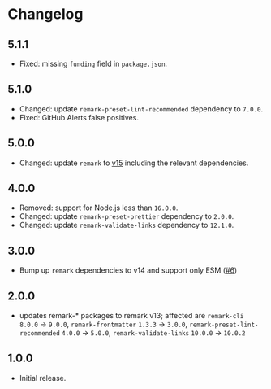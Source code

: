 # Changelog

## 5.1.1

- Fixed: missing `funding` field in `package.json`.

## 5.1.0

- Changed: update `remark-preset-lint-recommended` dependency to `7.0.0`.
- Fixed: GitHub Alerts false positives.

## 5.0.0

- Changed: update `remark` to [v15](https://github.com/remarkjs/remark/releases/tag/15.0.0) including the relevant dependencies.

## 4.0.0

- Removed: support for Node.js less than `16.0.0`.
- Changed: update `remark-preset-prettier` dependency to `2.0.0`.
- Changed: update `remark-validate-links` dependency to `12.1.0`.

## 3.0.0

- Bump up `remark` dependencies to v14 and support only ESM ([#6](https://github.com/stylelint/remark-preset/pull/6))

## 2.0.0

- updates remark-\* packages to remark v13; affected are `remark-cli` `8.0.0` -> `9.0.0`, `remark-frontmatter` `1.3.3` -> `3.0.0`, `remark-preset-lint-recommended` `4.0.0` -> `5.0.0`, `remark-validate-links` `10.0.0` -> `10.0.2`

## 1.0.0

- Initial release.
